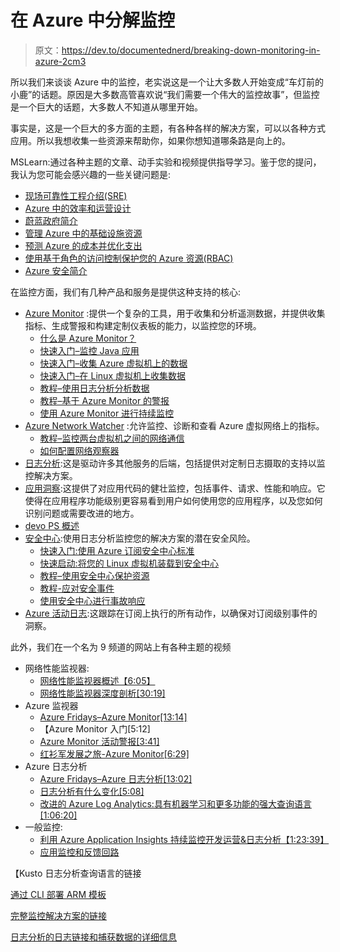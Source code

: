 # 在 Azure 中分解监控

> 原文：<https://dev.to/documentednerd/breaking-down-monitoring-in-azure-2cm3>

所以我们来谈谈 Azure 中的监控，老实说这是一个让大多数人开始变成“车灯前的小鹿”的话题。原因是大多数高管喜欢说“我们需要一个伟大的监控故事”，但监控是一个巨大的话题，大多数人不知道从哪里开始。

事实是，这是一个巨大的多方面的主题，有各种各样的解决方案，可以以各种方式应用。所以我想收集一些资源来帮助你，如果你想知道哪条路是向上的。

MSLearn:通过各种主题的文章、动手实验和视频提供指导学习。鉴于您的提问，我认为您可能会感兴趣的一些关键问题是:

*   [现场可靠性工程介绍(SRE)](https://docs.microsoft.com/en-us/learn/modules/intro-to-site-reliability-engineering/)
*   [Azure 中的效率和运营设计](https://docs.microsoft.com/en-us/learn/modules/design-for-efficiency-and-operations-in-azure/)
*   [蔚蓝政府简介](https://docs.microsoft.com/en-us/learn/modules/intro-to-azure-government/)
*   [管理 Azure 中的基础设施资源](https://docs.microsoft.com/en-us/learn/paths/administer-infrastructure-resources-in-azure/)
*   [预测 Azure 的成本并优化支出](https://docs.microsoft.com/en-us/learn/modules/predict-costs-and-optimize-spending/)
*   [使用基于角色的访问控制保护您的 Azure 资源(RBAC)](https://docs.microsoft.com/en-us/learn/modules/secure-azure-resources-with-rbac/)
*   [Azure 安全简介](https://docs.microsoft.com/en-us/learn/modules/intro-to-security-in-azure/)

在监控方面，我们有几种产品和服务是提供这种支持的核心:

*   [Azure Monitor](https://docs.microsoft.com/en-us/azure/azure-monitor/) :提供一个复杂的工具，用于收集和分析遥测数据，并提供收集指标、生成警报和构建定制仪表板的能力，以监控您的环境。
    *   [什么是 Azure Monitor？](https://docs.microsoft.com/en-us/azure/azure-monitor/overview)
    *   [快速入门–监控 Java 应用](https://docs.microsoft.com/en-us/azure/azure-monitor/learn/java-quick-start)
    *   [快速入门–收集 Azure 虚拟机上的数据](https://docs.microsoft.com/en-us/azure/azure-monitor/learn/quick-collect-azurevm)
    *   [快速入门–在 Linux 虚拟机上收集数据](https://docs.microsoft.com/en-us/azure/azure-monitor/learn/quick-collect-linux-computer)
    *   [教程–使用日志分析分析数据](https://docs.microsoft.com/en-us/azure/azure-monitor/learn/tutorial-viewdata)
    *   [教程–基于 Azure Monitor 的警报](https://docs.microsoft.com/en-us/azure/azure-monitor/learn/tutorial-response)
    *   [使用 Azure Monitor 进行持续监控](https://docs.microsoft.com/en-us/azure/azure-monitor/continuous-monitoring)
*   [Azure Network Watcher](https://docs.microsoft.com/en-us/azure/network-watcher/network-watcher-monitoring-overview) :允许监控、诊断和查看 Azure 虚拟网络上的指标。
    *   [教程–监控两台虚拟机之间的网络通信](https://docs.microsoft.com/en-us/azure/network-watcher/connection-monitor)
    *   [如何配置网络观察器](https://docs.microsoft.com/en-us/azure/network-watcher/network-watcher-create)
*   [日志分析](https://docs.microsoft.com/en-us/azure/azure-monitor/log-query/log-query-overview):这是驱动许多其他服务的后端，包括提供对定制日志摄取的支持以监控解决方案。
*   [应用洞察](https://docs.microsoft.com/en-us/azure/azure-monitor/app/app-insights-overview):这提供了对应用代码的健壮监控，包括事件、请求、性能和响应。它使得在应用程序功能级别更容易看到用户如何使用您的应用程序，以及您如何识别问题或需要改进的地方。
*   [devo PS 概述](https://docs.microsoft.com/en-us/azure/azure-monitor/app/detect-triage-diagnose)
*   [安全中心](https://docs.microsoft.com/en-us/azure/security-center/):使用日志分析监控您的解决方案的潜在安全风险。
    *   [快速入门:使用 Azure 订阅安全中心标准](https://docs.microsoft.com/en-us/azure/security-center/security-center-get-started)
    *   [快速启动:将您的 Linux 虚拟机装载到安全中心](https://docs.microsoft.com/en-us/azure/security-center/quick-onboard-linux-computer)
    *   [教程–使用安全中心保护资源](https://docs.microsoft.com/en-us/azure/security-center/tutorial-protect-resources)
    *   [教程-应对安全事件](https://docs.microsoft.com/en-us/azure/security-center/tutorial-security-incident)
    *   [使用安全中心进行事故响应](https://docs.microsoft.com/en-us/azure/security-center/security-center-incident-response)
*   [Azure 活动日志](https://docs.microsoft.com/en-us/azure/azure-monitor/platform/activity-logs-overview):这跟踪在订阅上执行的所有动作，以确保对订阅级别事件的洞察。

此外，我们在一个名为 9 频道的网站上有各种主题的视频

*   网络性能监视器:
    *   [网络性能监视器概述【6:05】](https://channel9.msdn.com/Series/Operations-Management--Security/Network-Performance-Monitor?term=monitor&lang-en=true)
    *   [网络性能监视器深度剖析[30:19]](https://channel9.msdn.com/Series/Operations-Management--Security/Network-Performance-Monitor-Deep-Dive?term=monitor&lang-en=true)
*   Azure 监视器
    *   [Azure Fridays–Azure Monitor[13:14]](https://channel9.msdn.com/Shows/Azure-Friday/Azure-Monitor?term=monitor&lang-en=true&pageSize=15&skip=15)
    *   【Azure Monitor 入门[5:12]
    *   [Azure Monitor 活动警报[3:41]](https://channel9.msdn.com/Blogs/Azure-Monitoring/Azure-Monitor-Activity-Log-Alerts)
    *   [红衫军发展之旅-Azure Monitor[6:29]](https://channel9.msdn.com/events/Microsoft-Azure/Azure-Red-Shirt-Dev-Tour-London-2017/Azure-Monitor?term=monitor&lang-en=true&pageSize=15&skip=30)
*   Azure 日志分析
    *   [Azure Fridays–Azure 日志分析[13:02]](https://channel9.msdn.com/Shows/Azure-Friday/Azure-Log-Analytics?term=log%20analytics&lang-en=true)
    *   [日志分析有什么变化[5:08]](https://channel9.msdn.com/Blogs/Azure/Whats-changed-in-Azure-Log-Analytics?term=log%20analytics&lang-en=true)
    *   [改进的 Azure Log Analytics:具有机器学习和更多功能的强大查询语言[1:06:20]](https://channel9.msdn.com/events/Ignite/Microsoft-Ignite-Orlando-2017/BRK3269?term=log%20analytics&lang-en=true)
*   一般监控:
    *   [利用 Azure Application Insights 持续监控开发运营&日志分析【1:23:39】](https://channel9.msdn.com/events/Build/2018/BRK2143?term=log%20analytics&lang-en=true)
    *   [应用监控和反馈回路](https://mva.microsoft.com/en-US/training-courses/18253?l=w7fFvp7rE_805167344)

【Kusto 日志分析查询语言的链接

[通过 CLI 部署 ARM 模板](https://docs.microsoft.com/en-us/azure/azure-resource-manager/resource-group-template-deploy-cli)

[完整监控解决方案的链接](https://docs.microsoft.com/en-us/azure/azure-monitor/insights/azure-networking-analytics)

[日志分析的日志链接和捕获数据的详细信息](https://docs.microsoft.com/en-us/azure/application-gateway/application-gateway-diagnostics)